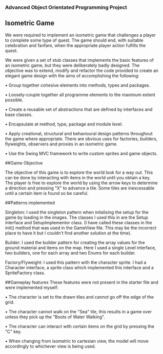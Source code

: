 ﻿### Advanced Object Orientated Programming Project
## Isometric Game

We were required to implement an isometric game that challenges a player to complete some 
type of quest. 
The game should end, with suitable celebration and fanfare, when the appropriate player action fulfills the quest.

We were given a set of stub classes that implements the basic features of an isometric game, but they were 
deliberately badly designed. The objective was to extend, modify and refactor the code provided to create an 
elegant game design with the aims of accomplishing the following:

• Group together cohesive elements into methods, types and packages.

• Loosely-couple together all programme elements to the maximum extent possible.

• Create a reusable set of abstractions that are defined by interfaces and base classes.

• Encapsulate at method, type, package and module level.

• Apply creational, structural and behavioural design patterns throughout the game where appropriate. 
There  are  obvious  uses  for factories, builders,  flyweights, observers and proxies in an isometric game.

• Use the Swing MVC framework to write custom sprites and game objects.

##Game Objective

The objective of this game is to explore the world look for a way out. This can be done by interacting with items in the 
world until you obtain a key. The player is free to explore the world by using the arrow keys to determine a direction 
and pressing "X" to advance a tile. Some tiles are inexcessable until a certain item is found so be careful.

##Patterns implemented

Singleton:
I used the singleton pattern when initalising the setup for the game by loading in the images. The classes I used this in 
are the Setup interface and SetupImplementor class. (I have called these classes in the init() method that was used in the 
GameView file. This may be the incorrect place to have it but I couldn't find another solution at the time).

Builder:
I used the builder pattern for creating the array values for the ground material and items on the map. Here I used a single 
Level interface, two builders, one for each array and two Enums for each builder.

Factory/Flyweight:
I used this pattern with the character sprite. I had a Character interface, a sprite class which implemented this interface 
and a SpriteFactory class.

##Gameplay features
These features were not present in the starter file and were implemented myself:


• The character is set to the drawn tiles and cannot go off the edge of the grid.

• The character cannot walk on the "Sea" tile, this results in a game over unless they pick up the "Boots of Water Walking".

• The character can interact with certain items on the grid by pressing the "C" key.

• When changing from isometric to cartesian view, the model will move accordingly to whichever view is being used.



